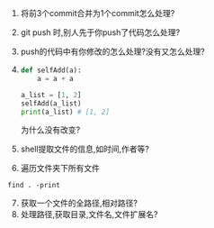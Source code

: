 

1. 将前3个commit合并为1个commit怎么处理?
2. git push 时,别人先于你push了代码怎么处理?
3. push的代码中有你修改的怎么处理?没有又怎么处理?

4. 
    ```python
    def selfAdd(a):
        a = a + a

    a_list = [1, 2]
    selfAdd(a_list)
    print(a_list) # [1, 2]
    ```
    为什么没有改变?

5. shell提取文件的信息,如时间,作者等?

6. 遍历文件夹下所有文件
```
find . -print
```

7. 获取一个文件的全路径,相对路径?
8. 处理路径,获取目录,文件名,文件扩展名?